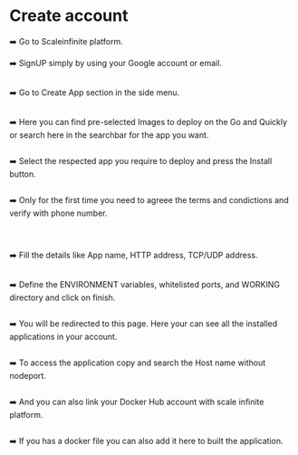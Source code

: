 # Create account

➡️ Go to Scaleinfinite platform.

➡️ SignUP simply by using your Google account or email.



<figure><img src="../.gitbook/assets/signup.png" alt=""><figcaption></figcaption></figure>

➡️ Go to Create App section in the side menu.



<figure><img src="../.gitbook/assets/menu.png" alt=""><figcaption></figcaption></figure>

➡️ Here you can find pre-selected Images to deploy on the Go and Quickly or search here in the searchbar for the app you want.



<figure><img src="../.gitbook/assets/pre-installed.png" alt=""><figcaption></figcaption></figure>

➡️ Select the respected app you require to deploy and press the Install button.



<figure><img src="../.gitbook/assets/install.png" alt=""><figcaption></figcaption></figure>

➡️ Only for the first time you need to agreee the terms and condictions and verify with phone number.



<div>

<figure><img src="../.gitbook/assets/otp3.jpg" alt=""><figcaption></figcaption></figure>

 

<figure><img src="../.gitbook/assets/otp2.jpg" alt=""><figcaption></figcaption></figure>

 

<figure><img src="../.gitbook/assets/otp1.jpg" alt=""><figcaption></figcaption></figure>

</div>

➡️ Fill the details like App name, HTTP address, TCP/UDP address.



<figure><img src="../.gitbook/assets/ub1.png" alt=""><figcaption></figcaption></figure>

➡️ Define the ENVIRONMENT variables, whitelisted ports, and WORKING directory and click on finish.



<figure><img src="../.gitbook/assets/ub3.png" alt=""><figcaption></figcaption></figure>

➡️ You will be redirected to this page. Here your can see all the installed applications in your account.



<figure><img src="../.gitbook/assets/myapps (1).png" alt=""><figcaption></figcaption></figure>

➡️ To access the application copy and search the Host name without nodeport.



<figure><img src="../.gitbook/assets/hostname.png" alt=""><figcaption></figcaption></figure>

➡️ And you can also link your Docker Hub account with scale infinite platform.



<figure><img src="../.gitbook/assets/docker.png" alt=""><figcaption></figcaption></figure>

➡️ If you has a docker file you can also add it here to built the application.
